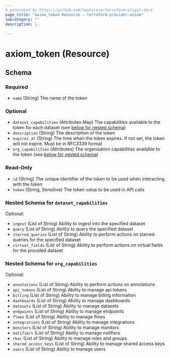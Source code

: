 ```yaml
---
# generated by https://github.com/hashicorp/terraform-plugin-docs
page_title: "axiom_token Resource - terraform-provider-axiom"
subcategory: ""
description: |-
  
---
```


# axiom_token (Resource)





<!-- schema generated by tfplugindocs -->
## Schema

### Required

- `name` (String) The name of the token

### Optional

- `dataset_capabilities` (Attributes Map) The capabilities available to the token for each dataset (see [below for nested schema](#nestedatt--dataset_capabilities))
- `description` (String) The description of the token
- `expires_at` (String) The time when the token expires. If not set, the token will not expire. Must be in RFC3339 format
- `org_capabilities` (Attributes) The organisation capabilities available to the token (see [below for nested schema](#nestedatt--org_capabilities))

### Read-Only

- `id` (String) The unique identifier of the token to be used when interacting with the token
- `token` (String, Sensitive) The token value to be used in API calls

<a id="nestedatt--dataset_capabilities"></a>
### Nested Schema for `dataset_capabilities`

Optional:

- `ingest` (List of String) Ability to ingest into the specified dataset
- `query` (List of String) Ability to query the specified dataset
- `starred_queries` (List of String) Ability to perform actions on starred queries for the specified dataset
- `virtual_fields` (List of String) Ability to perform actions on virtual fields for the provided dataset


<a id="nestedatt--org_capabilities"></a>
### Nested Schema for `org_capabilities`

Optional:

- `annotations` (List of String) Ability to perform actions on annotations
- `api_tokens` (List of String) Ability to manage api tokens
- `billing` (List of String) Ability to manage billing information
- `dashboards` (List of String) Ability to manage dashboards
- `datasets` (List of String) Ability to manage datasets
- `endpoints` (List of String) Ability to manage endpoints
- `flows` (List of String) Ability to manage flows
- `integrations` (List of String) Ability to manage integrations
- `monitors` (List of String) Ability to manage monitors
- `notifiers` (List of String) Ability to manage notifiers
- `rbac` (List of String) Ability to manage roles and groups
- `shared_access_keys` (List of String) Ability to manage shared access keys
- `users` (List of String) Ability to manage users
